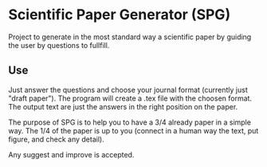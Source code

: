 # Scientific Paper Generator (SPG)
Project to generate in the most standard way a scientific paper by guiding the user by questions to fullfill. 

Use
---

Just answer the questions and choose your journal format (currently just "draft paper"). The program will create a .tex file with the choosen format. The output text are just the answers in the right position on the paper.

The purpose of SPG is to help you to have a 3/4 already paper in a simple way. The 1/4 of the paper is up to you (connect in a human way the text, put figure, and check any detail).

Any suggest and improve is accepted.
